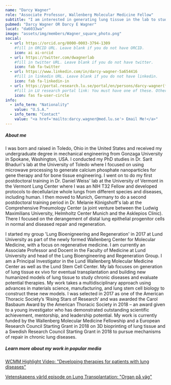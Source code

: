 ```yaml
---
name: "Darcy Wagner"
role: "Associate Professor, Wallenberg Molecular Medicine Fellow"
subtitle: "I am interested in generating lung tissue in the lab to study disease, develop new therapies and one day to be able to manufacture lung tissue in the lab for transplantation."
pubmed: "Darcy Wagner OR Darcy E Wagner"
lucat: "da6033wa"
image: "assets/img/members/Wagner_square_photo.png"
social:
  - url: https://orcid.org/0000-0003-3794-1309
    #fill in ORCID URL. Leave blank if you do not have ORCID.
    icon: ai ai-orcid
  - url: https://twitter.com/dwagnerlab
    #fill in twitter URL. Leave blank if you do not have twitter.
    icon: fab fa-twitter
  - url: https://www.linkedin.com/in/darcy-wagner-5a654416
    #fill in linkedin URL. Leave blank if you do not have linkedin.
    icon: fab fa-linkedin-in
  - url: https://portal.research.lu.se/portal/en/persons/darcy-wagner(f5bc7915-12f6-415b-8203-fcc7adb02d45).html
    #fill in LU research portal link: You must have one of these. Otherwise, leave blank.
    icon: fas fa-user-circle
info:
  - info_term: "Nationality"
    value: "U.S.A."
  - info_term: "Contact"
    value: "<a href='mailto:darcy.wagner@med.lu.se'> Email Me!</a>"
---
```

##### About me
I was born and raised in Toledo, Ohio in the United States and received my undergraduate degree in mechanical engineering from Gonzaga University in Spokane, Washington, USA. I conducted my PhD studies in Dr. Sarit Bhaduri's lab at the University of Toledo where I focused on using microwave processing to generate calcium phosphate nanoparticles for gene therapy and for bone tissue engineering. I went on to do my first postdoctoral training in Dr. Daniel Weiss' lab at the University of Vermont in the Vermont Lung Center where I was an NIH T32 Fellow and developed protocols to decellularize whole lungs from different species and diseases, including human. I then moved to Munich, Germany to do a second postdoctoral training period in Dr. Melanie Königshoff's lab at the Comprehensive Pneumology Center (a joint venture between the Ludwig Maximilians University, Helmholtz Center Munich and the Asklepios Clinic). There I focused on the derangement of distal lung epithelial progenitor cells in normal and diseased repair and regeneration.  

I started my group 'Lung Bioenigneering and Regeneration' in 2017 at Lund University as part of the newly formed Wallenberg Center for Molecular Medicine, with a focus on regenerative medicine. I am currently an Associate Professor and Docent in the Faculty of Medicine at Lund University and head of the Lung Bioengineering and Regeneration Group. I am a Principal Investigator in the Lund Wallenberg Molecular Medicine Center as well as the Lund Stem Cell Center. My lab focuses on generation of lung tissue ex vivo for eventual transplantation and building new humanized models of lung tissue to study chronic diseases and evaluate potential therapies. My work takes a multidisciplinary approach using advances in materials science, manufacturing, and lung stem cell biology to construct these new models.
I was selected in 2017 as one of the American Thoracic Society’s ‘Rising Stars of Research’ and was awarded the Carol Basbaum Award by the American Thoracic Society in 2018 – an award given to a young investigator who has demonstrated outstanding scientific achievement, mentorship, and leadership potential. My work is currently funded by the Wallenberg Molecular Medicine Fellowship and a European Research Council Starting Grant in 2018 on 3D bioprinting of lung tissue and a Swedish Research Council Starting Grant in 2018 to pursue mechanisms of repair in chronic lung diseases. 

##### Learn more about my work in popular media
[WCMM Highlight Video: "Developing therapies for patients with lung diseases"](https://www.youtube.com/watch?v=kgIDXKYqKu0)

[Vetenskapens värld episode on Lung Transplantation: "Organ på väg"](https://www.vetenskaphalsa.se/lundaforskare-provar-metod-mot-organavstotning/)

